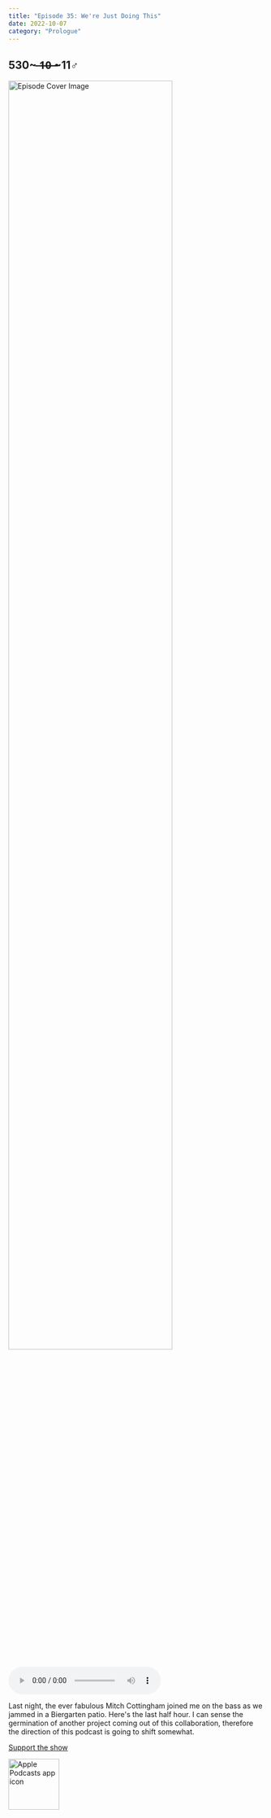 ```yaml
---
title: "Episode 35: We're Just Doing This"
date: 2022-10-07
category: "Prologue"
---
```

## 530~ ̶1̶0̶ ̶~11♂
<img src="https://artwork.captivate.fm/6b207d15-7f23-42c4-98f7-dc82368702b7/60854458c4d1acdf4e1c2f79c4137142.jpg" alt="Episode Cover Image" width=80%/>
<audio controls>
  <source src="https://podcasts.captivate.fm/media/c9900e6e-4576-49c3-aa88-5c8937e194c2/11459934-episode-35-we-re-just-doing-this.mp3" type="audio/mpeg">
  Your browser does not support the audio element.
</audio>

<p>Last night, the ever fabulous Mitch Cottingham joined me on the bass as we jammed in a Biergarten patio. Here&apos;s the last half hour. I can sense the germination of another project coming out of this collaboration, therefore the direction of this podcast is going to shift somewhat.</p><a rel="payment" href="https://www.paypal.com/donate/?hosted_button_id=WX3GRUK5BHJLS">Support the show</a>

<a href="https://podcasts.apple.com/us/podcast/living-room-music/id1608791560?tscg=30200&itsct=podcast_box_appicon&ls=1&mttnsubad=1608791560" style="display: inline-block;"><img src="https://toolbox.marketingtools.apple.com/api/v2/badges/app-icon-podcasts/standard/en-us" alt="Apple Podcasts app icon" style="width: 100px; height: 100px; vertical-align: middle; object-fit: contain;" /></a>
    